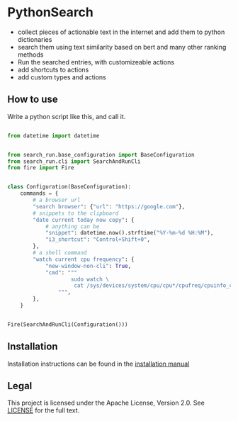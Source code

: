 # PythonSearch

- collect pieces of actionable text in the internet and add them to python dictionaries
- search them using text similarity based on bert and many other ranking methods
- Run the searched entries, with customizeable actions
- add shortcuts to actions
- add custom types and actions


## How to use

Write a python script like this, and call it.

```py

from datetime import datetime


from search_run.base_configuration import BaseConfiguration
from search_run.cli import SearchAndRunCli
from fire import Fire


class Configuration(BaseConfiguration):
    commands = {
        # a browser url
        "search browser": {"url": "https://google.com"},
        # snippets to the clipboard
        "date current today now copy": {
            # anything can be
            "snippet": datetime.now().strftime("%Y-%m-%d %H:%M"),
            "i3_shortcut": "Control+Shift+0",
        },
        # a shell command
        "watch current cpu frequency": {
            "new-window-non-cli": True,
            "cmd": """
                    sudo watch \
                     cat /sys/devices/system/cpu/cpu*/cpufreq/cpuinfo_cur_freq
                """,
        },
    }


Fire(SearchAndRunCli(Configuration()))

```

## Installation

Installation instructions can be found in the [installation manual](docs/installation.md)


## Legal

This project is licensed under the Apache License, Version 2.0. See [LICENSE](LICENSE.txt) for the full text.
